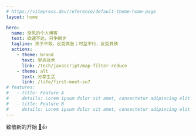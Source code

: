 ```yaml
---
# https://vitepress.dev/reference/default-theme-home-page
layout: home

hero:
  name: 渐风的个人博客
  text: 欲速不达，只争朝夕
  tagline: 天予不取，反受其咎；时至不行，反受其殃
  actions:
    - theme: brand
      text: 学点技术
      link: /tech/javascript/map-filter-reduce
    - theme: alt
      text: 分享生活
      link: /life/first-meet-su7
# features:
#   - title: Feature A
#     details: Lorem ipsum dolor sit amet, consectetur adipiscing elit
#   - title: Feature B
#     details: Lorem ipsum dolor sit amet, consectetur adipiscing elit
---
```


致敬新的开始
<a :class="$style.interview" href="https://www.hjfrun.com/interview/" target="_blank" rel="noreferrer">🫡</a>👍

<style module>
.interview {
  text-decoration: none !important;
}

</style>
